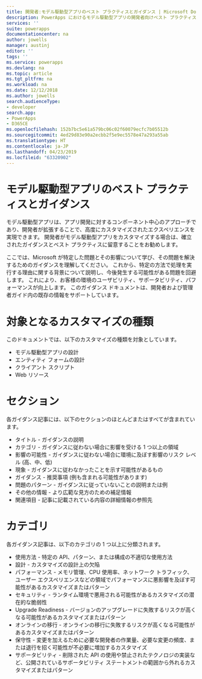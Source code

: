 ```yaml
---
title: 開発者:モデル駆動型アプリのベスト プラクティスとガイダンス | Microsoft Docs
description: PowerApps におけるモデル駆動型アプリの開発者向けベスト プラクティスとガイダンスです。
services: ''
suite: powerapps
documentationcenter: na
author: jowells
manager: austinj
editor: ''
tags: ''
ms.service: powerapps
ms.devlang: na
ms.topic: article
ms.tgt_pltfrm: na
ms.workload: na
ms.date: 12/12/2018
ms.author: jowells
search.audienceType:
- developer
search.app:
- PowerApps
- D365CE
ms.openlocfilehash: 152b7bc5e61a579bc06c02f60079ecfc7b05512b
ms.sourcegitcommit: 4ed29d83e90a2ecbb2f5e9ec5578e47a293a55ab
ms.translationtype: HT
ms.contentlocale: ja-JP
ms.lasthandoff: 04/23/2019
ms.locfileid: "63320902"
---
```

# <a name="best-practices-and-guidance-for-model-driven-apps"></a>モデル駆動型アプリのベスト プラクティスとガイダンス

モデル駆動型アプリは、アプリ開発に対するコンポーネント中心のアプローチであり、開発者が拡張することで、高度にカスタマイズされたエクスペリエンスを実現できます。 開発者がモデル駆動型アプリをカスタマイズする場合は、確立されたガイダンスとベスト プラクティスに留意することをお勧めします。 

ここでは、Microsoft が特定した問題とその影響について学び、その問題を解決するためのガイダンスを理解してください。 これから、特定の方法で処理を実行する理由に関する背景について説明し、今後発生する可能性がある問題を回避します。 これにより、お客様の環境のユーザビリティ、サポータビリティ、パフォーマンスが向上します。 このガイダンス ドキュメントは、開発者および管理者ガイド内の既存の情報をサポートしています。

# <a name="targeted-customization-types"></a>対象となるカスタマイズの種類
このドキュメントでは、以下のカスタマイズの種類を対象としています。

- モデル駆動型アプリの設計
- エンティティ フォームの設計
- クライアント スクリプト
- Web リソース

# <a name="sections"></a>セクション
各ガイダンス記事には、以下のセクションのほとんどまたはすべてが含まれています。

- タイトル - ガイダンスの説明
- カテゴリ - ガイダンスに従わない場合に影響を受ける 1 つ以上の領域
- 影響の可能性 - ガイダンスに従わない場合に環境に及ぼす影響のリスク レベル (高、中、低)
- 現象 - ガイダンスに従わなかったことを示す可能性があるもの
- ガイダンス - 推奨事項 (例も含まれる可能性があります)
- 問題のパターン - ガイダンスに従っていないことの説明または例
- その他の情報 - より広範な見方のための補足情報
- 関連項目 - 記事に記載されている内容の詳細情報の参照先

# <a name="categories"></a>カテゴリ
各ガイダンス記事は、以下のカテゴリの 1 つ以上に分類されます。

- 使用方法 - 特定の API、パターン、または構成の不適切な使用方法
- 設計 - カスタマイズの設計上の欠陥
- パフォーマンス - メモリ管理、CPU 使用率、ネットワーク トラフィック、ユーザー エクスペリエンスなどの領域でパフォーマンスに悪影響を及ぼす可能性があるカスタマイズまたはパターン
- セキュリティ - ランタイム環境で悪用される可能性があるカスタマイズの潜在的な脆弱性
- Upgrade Readiness - バージョンのアップグレードに失敗するリスクが高くなる可能性があるカスタマイズまたはパターン
- オンラインの移行 - オンラインの移行に失敗するリスクが高くなる可能性があるカスタマイズまたはパターン
- 保守性 - 変更を加えるために必要な開発者の作業量、必要な変更の頻度、または退行を招く可能性が不必要に増加するカスタマイズ
- サポータビリティ - 削除された API の使用や禁止されたテクノロジの実装など、公開されているサポータビリティ ステートメントの範囲から外れるカスタマイズまたはパターン